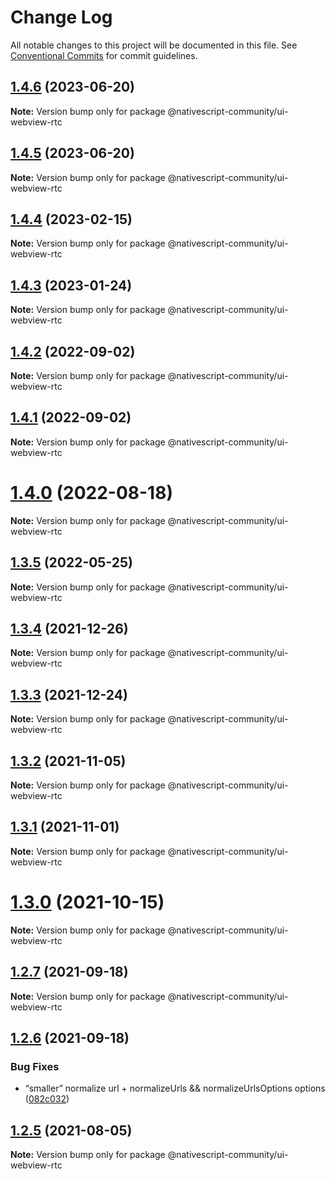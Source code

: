 # Change Log

All notable changes to this project will be documented in this file.
See [Conventional Commits](https://conventionalcommits.org) for commit guidelines.

## [1.4.6](https://github.com/nativescript-community/ui-collectionview/compare/v1.4.5...v1.4.6) (2023-06-20)

**Note:** Version bump only for package @nativescript-community/ui-webview-rtc

## [1.4.5](https://github.com/nativescript-community/ui-collectionview/compare/v1.4.4...v1.4.5) (2023-06-20)

**Note:** Version bump only for package @nativescript-community/ui-webview-rtc

## [1.4.4](https://github.com/nativescript-community/ui-collectionview/compare/v1.4.3...v1.4.4) (2023-02-15)

**Note:** Version bump only for package @nativescript-community/ui-webview-rtc

## [1.4.3](https://github.com/nativescript-community/ui-collectionview/compare/v1.4.2...v1.4.3) (2023-01-24)

**Note:** Version bump only for package @nativescript-community/ui-webview-rtc

## [1.4.2](https://github.com/nativescript-community/ui-collectionview/compare/v1.4.1...v1.4.2) (2022-09-02)

**Note:** Version bump only for package @nativescript-community/ui-webview-rtc

## [1.4.1](https://github.com/nativescript-community/ui-collectionview/compare/v1.4.0...v1.4.1) (2022-09-02)

**Note:** Version bump only for package @nativescript-community/ui-webview-rtc

# [1.4.0](https://github.com/nativescript-community/ui-collectionview/compare/v1.3.5...v1.4.0) (2022-08-18)

**Note:** Version bump only for package @nativescript-community/ui-webview-rtc

## [1.3.5](https://github.com/nativescript-community/ui-collectionview/compare/v1.3.4...v1.3.5) (2022-05-25)

**Note:** Version bump only for package @nativescript-community/ui-webview-rtc

## [1.3.4](https://github.com/nativescript-community/ui-collectionview/compare/v1.3.3...v1.3.4) (2021-12-26)

**Note:** Version bump only for package @nativescript-community/ui-webview-rtc

## [1.3.3](https://github.com/nativescript-community/ui-collectionview/compare/v1.3.2...v1.3.3) (2021-12-24)

**Note:** Version bump only for package @nativescript-community/ui-webview-rtc

## [1.3.2](https://github.com/nativescript-community/ui-collectionview/compare/v1.3.1...v1.3.2) (2021-11-05)

**Note:** Version bump only for package @nativescript-community/ui-webview-rtc

## [1.3.1](https://github.com/nativescript-community/ui-collectionview/compare/v1.3.0...v1.3.1) (2021-11-01)

**Note:** Version bump only for package @nativescript-community/ui-webview-rtc

# [1.3.0](https://github.com/nativescript-community/ui-collectionview/compare/v1.2.7...v1.3.0) (2021-10-15)

**Note:** Version bump only for package @nativescript-community/ui-webview-rtc

## [1.2.7](https://github.com/nativescript-community/ui-collectionview/compare/v1.2.6...v1.2.7) (2021-09-18)

**Note:** Version bump only for package @nativescript-community/ui-webview-rtc

## [1.2.6](https://github.com/nativescript-community/ui-collectionview/compare/v1.2.5...v1.2.6) (2021-09-18)

### Bug Fixes

* “smaller” normalize url + normalizeUrls && normalizeUrlsOptions options ([082c032](https://github.com/nativescript-community/ui-collectionview/commit/082c032d015d99c670af20c1107fc3b30bdb2bbe))

## [1.2.5](https://github.com/nativescript-community/ui-collectionview/compare/v1.2.4...v1.2.5) (2021-08-05)

**Note:** Version bump only for package @nativescript-community/ui-webview-rtc
